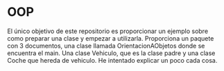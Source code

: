 # OOP
El único objetivo de este repositorio es proporcionar un ejemplo sobre como preparar una clase
y empezar a utilizarla. Proporciona un paquete con 3 documentos, una clase llamada OrientacionAObjetos donde se
encuentra el main. Una clase Vehiculo, que es la clase padre y una clase Coche que hereda de vehiculo.
He intentado explicar un poco cada cosa.
